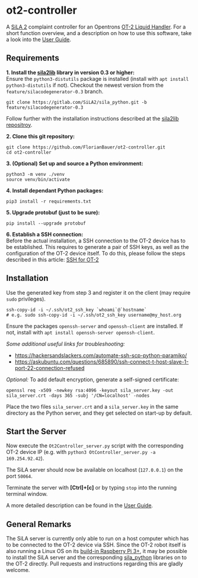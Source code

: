 # ot2-controller

A [SiLA 2](https://sila-standard.com/) complaint controller for an Opentrons [OT-2 Liquid Handler](https://opentrons.com/ot-2/).
For a short function overview, and a description on how to use this software, take a look into the [User Guide](doc/UserGuide.md).

## Requirements

**1. Install the [sila2lib](https://gitlab.com/SiLA2/sila_python/-/tree/feature/silacodegenerator-0.3) library in version 0.3 or higher:**  
Ensure the `python3-distutils` package is installed (install with `apt install python3-distutils` if not).
Checkout the newest version from the `feature/silacodegenerator-0.3` branch.
```
git clone https://gitlab.com/SiLA2/sila_python.git -b feature/silacodegenerator-0.3
```
Follow further with the installation instructions described at the [sila2lib repositroy](https://gitlab.com/SiLA2/sila_python/-/tree/feature/silacodegenerator-0.3#installation).

**2. Clone this git repository:**
```
git clone https://github.com/FlorianBauer/ot2-controller.git
cd ot2-controller
```

**3. (Optional) Set up and source a Python environment:**
```
python3 -m venv ./venv
source venv/bin/activate
```

**4. Install dependant Python packages:**
```
pip3 install -r requirements.txt
```

**5. Upgrade protobuf (just to be sure):**
```
pip install --upgrade protobuf
```

**6. Establish a SSH connection:**  
Before the actual installation, a SSH connection to the OT-2 device has to be established.
This requires to generate a pair of SSH keys, as well as the configuration of the OT-2 device 
itself. To do this, please follow the steps described in this article:
[SSH for OT-2](https://support.opentrons.com/en/articles/3203681-setting-up-ssh-access-to-your-ot-2)


## Installation

Use the generated key from step 3 and register it on the client (may require `sudo` privileges).
```
ssh-copy-id -i ~/.ssh/ot2_ssh_key `whoami`@`hostname`
# e.g. sudo ssh-copy-id -i ~/.ssh/ot2_ssh_key username@my_host.org
```
Ensure the packages `openssh-server` and `openssh-client` are installed. If not, install with 
`apt install openssh-server openssh-client`.

_Some additional useful links for troubleshooting:_
* https://hackersandslackers.com/automate-ssh-scp-python-paramiko/
* https://askubuntu.com/questions/685890/ssh-connect-t-host-slave-1-port-22-connection-refused

_Optional:_ To add default encryption, generate a self-signed certificate:
```
openssl req -x509 -newkey rsa:4096 -keyout sila_server.key -out sila_server.crt -days 365 -subj '/CN=localhost' -nodes
```

Place the two files `sila_server.crt` and a `sila_server.key` in the same directory as the Python 
server, and they get selected on start-up by default.


## Start the Server

Now execute the `Ot2Controller_server.py` script with the corresponding OT-2 device IP (e.g. with 
`python3 OtController_server.py -a 169.254.92.42`).

The SiLA server should now be available on localhost (`127.0.0.1`) on the port `50064`.

Terminate the server with **[Ctrl]+[c]** or by typing `stop` into the running terminal window.

A more detailed description can be found in the [User Guide](doc/UserGuide.md).


## General Remarks

The SiLA server is currently only able to run on a host computer which has to be connected to 
the OT-2 device via SSH. Since the OT-2 robot itself is also running a Linux OS on its 
[build-in Raspberry Pi 3+](https://support.opentrons.com/en/articles/2715311-integrating-the-ot-2-with-other-lab-equipment), 
it may be possible to install the SiLA server and the corresponding 
[sila_python](https://gitlab.com/SiLA2/sila_python#installation) libraries on to the OT-2 directly. 
Pull requests and instructions regarding this are gladly welcome.
